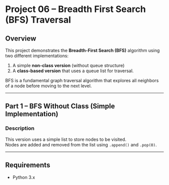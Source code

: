 # Project 06 – Breadth First Search (BFS) Traversal

## Overview
This project demonstrates the **Breadth-First Search (BFS)** algorithm using two different implementations:
1. A simple **non-class version** (without queue structure)
2. A **class-based version** that uses a queue list for traversal.

BFS is a fundamental graph traversal algorithm that explores all neighbors of a node before moving to the next level.

---

## Part 1 – BFS Without Class (Simple Implementation)

### Description
This version uses a simple list to store nodes to be visited.  
Nodes are added and removed from the list using `.append()` and `.pop(0)`.

---

## Requirements
- Python 3.x
